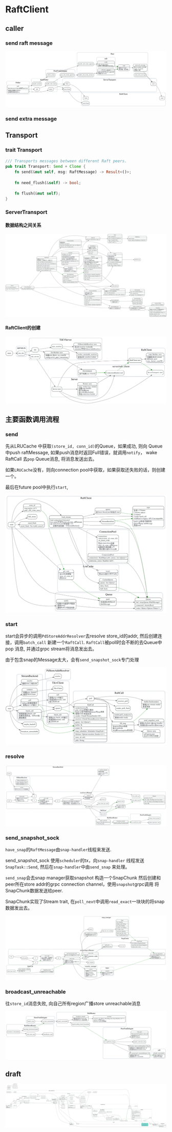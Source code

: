 # RaftClient

<!-- toc -->

## caller

### send raft message


![](./dot/send_raft_message.svg)

### send extra message


## Transport

### trait Transport

```rust
/// Transports messages between different Raft peers.
pub trait Transport: Send + Clone {
    fn send(&mut self, msg: RaftMessage) -> Result<()>;

    fn need_flush(&self) -> bool;

    fn flush(&mut self);
}
```
### ServerTransport

#### 数据结构之间关系

![](./dot/raft_client_struct.svg)

#### RaftClient的创建

![](./dot/raft_client_new.svg)


## 主要函数调用流程

### send

先从LRUCache 中获取`(store_id, conn_id)`的Queue，如果成功, 
则向 Queue中push raftMessage, 如果push消息时返回Full错误，就调用`notify`，
wake RaftCall 去`pop` Queue消息, 将消息发送出去。

如果`LRUCache`没有，则向connection pool中获取，如果获取还失败的话，则创建一个。

最后在future pool中执行`start`, 


![](./dot/raft_client_send.svg)

### start

start会异步的调用`PdStoreAddrResolver`去resolve store_id的addr, 
然后创建连接，调用`batch_call` 新建一个`RaftCall`. `RaftCall`被poll时会不断的去Queue中pop 消息, 并通过grpc stream将消息发出去。

由于包含snap的Message太大，会有`send_snapshot_sock`专门处理


![](./dot/raft_client_start.svg)

### resolve

![](./dot/raft_client_resolve.svg)

### send_snapshot_sock

`have_snap`的`RaftMessage`由`snap-handler`线程来发送.

send_snapshot_sock 使用`scheduler`的tx，向`snap-handler`
线程发送`SnapTask::Send`, 然后在`snap-handler`中由`send_snap`
来处理。

`send_snap`会去snap manager获取snapshot 构造一个SnapChunk
然后创建和peer所在store addr的grpc connection channel，使用`snapshot`grpc调用
将SnapChunk数据发送给peer.

SnapChunk实现了Stream trait, 在`poll_next`中调用`read_exact`一块块的将snap数据发出去。


![](./dot/raft_client_send_snap_sock.svg)


### broadcast_unreachable

往`store_id`消息失败, 向自己所有region广播store unreachable消息

![](./dot/raft_client_broadcast_unreachable.svg)

## draft

![](./dot/raft_client_draft.svg)
